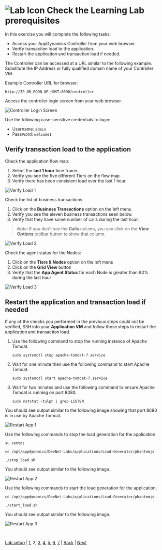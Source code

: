 ![Lab Icon](assets/images/lab-icon.png) Check the Learning Lab prerequisites
=========================================================================

In this exercise you will complete the following tasks:

- Access your AppDynamics Controller from your web browser.
- Verify transaction load to the application.
- Restart the application and transaction load if needed.

The Controller can be accessed at a URL similar to the following example. Substitute the IP Address or fully qualified domain name of your Controller VM.

Example Controller URL for browser:

```
http://IP_OR_FQDN_OF_HOST:8090/controller
```

Access the controller login screen from your web browser.

![Controller Login Screen](assets/images/02-controller-login.png)

Use the following case-sensitive credentials to login:
- Username: `admin`
- Password: `welcome1`

## Verify transaction load to the application

Check the application flow map:

1. Select the **last 1 hour** time frame.
2. Verify you see the five different Tiers on the flow map.
3. Verify there has been consistent load over the last 1 hour.


![Verify Load 1](assets/images/02-verify-app-load-01.png)

Check the list of business transactions:

1. Click on the **Business Transactions** option on the left menu.
2. Verify you see the eleven business transactions seen below.
3. Verify that they have some number of calls during the last hour.

> *Note:* If you don't see the **Calls** column, you can click on the **View Options** toolbar button to show that column.

![Verify Load 2](assets/images/02-verify-app-load-02.png)

Check the agent status for the Nodes:

1. Click on the **Tiers & Nodes** option on the left menu
2. Click on the **Grid View** button
3. Verify that the **App Agent Status** for each Node is greater than 90% during the last hour

![Verify Load 3](assets/images/02-verify-app-load-03.png)

## Restart the application and transaction load if needed

If any of the checks you performed in the previous steps could not be verified, SSH into your **Application VM** and follow these steps to restart the application and transaction load.

1. Use the following command to stop the running instance of Apache Tomcat.

    ```
    sudo systemctl stop apache-tomcat-7.service
    ```

2. Wait for one minute then use the following command to start Apache Tomcat.

    ```
    sudo systemctl start apache-tomcat-7.service
    ```

3. Wait for two minutes and use the following command to ensure Apache Tomcat is running on port 8080.

    ```
    sudo netstat -tulpn | grep LISTEN
    ```

You should see output similar to the following image showing that port 8080 is in use by Apache Tomcat.

![Restart App 1](assets/images/02-restart-app-and-load-01.png)

Use the following commands to stop the load generation for the application.

```
su centos

cd /opt/appdynamics/DevNet-Labs/applications/Load-Generator/phantomjs

./stop_load.sh
```

You should see output similar to the following image.

![Restart App 2](assets/images/02-restart-app-and-load-02.png)


Use the following commands to start the load generation for the application.

```
cd /opt/appdynamics/DevNet-Labs/applications/Load-Generator/phantomjs

./start_load.sh
```

You should see output similar to the following image.

![Restart App 3](assets/images/02-restart-app-and-load-03.png)

<br>

[Lab setup](lab-exercise-00.md) | [1](lab-exercise-01.md), 2, [3](lab-exercise-03.md), [4](lab-exercise-04.md), [5](lab-exercise-05.md), [6](lab-exercise-06.md), [7](lab-exercise-07.md) | [Back](lab-exercise-01.md) | [Next](lab-exercise-03.md)
